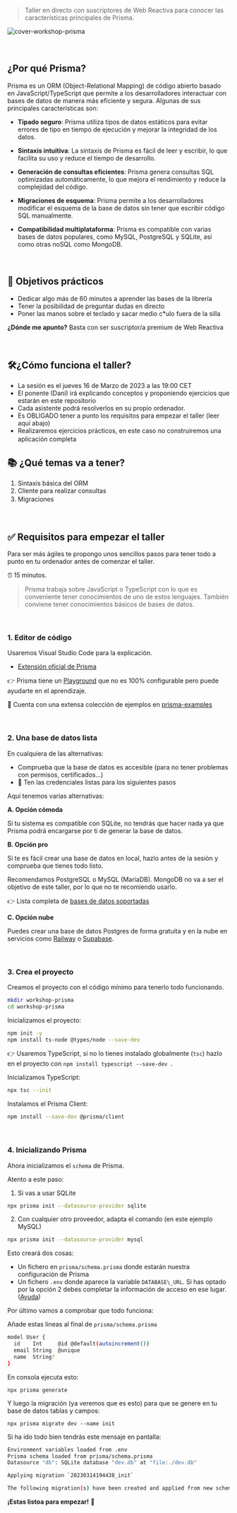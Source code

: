> Taller en directo con suscriptores de Web Reactiva para conocer las características principales de Prisma.

![cover-workshop-prisma](https://user-images.githubusercontent.com/1122071/225116136-ee2857f9-9941-42ba-a1a9-259fc413ee9f.png)


ㅤ

## ¿Por qué Prisma?

Prisma es un ORM (Object-Relational Mapping) de código abierto basado en JavaScript/TypeScript que permite a los desarrolladores interactuar con bases de datos de manera más eficiente y segura. Algunas de sus principales características son:

- **Tipado seguro**: Prisma utiliza tipos de datos estáticos para evitar errores de tipo en tiempo de ejecución y mejorar la integridad de los datos.

- **Sintaxis intuitiva**: La sintaxis de Prisma es fácil de leer y escribir, lo que facilita su uso y reduce el tiempo de desarrollo.

- **Generación de consultas eficientes**: Prisma genera consultas SQL optimizadas automáticamente, lo que mejora el rendimiento y reduce la complejidad del código.

- **Migraciones de esquema**: Prisma permite a los desarrolladores modificar el esquema de la base de datos sin tener que escribir código SQL manualmente.

- **Compatibilidad multiplataforma**: Prisma es compatible con varias bases de datos populares, como MySQL, PostgreSQL y SQLite, así como otras noSQL como MongoDB.

ㅤ

## 🔎 Objetivos prácticos
- Dedicar algo más de 60 minutos a aprender las bases de la librería
- Tener la posibilidad de preguntar dudas en directo
- Poner las manos sobre el teclado y sacar medio c\*ulo fuera de la silla

**¿Dónde me apunto?**
Basta con ser suscriptor/a premium de Web Reactiva

ㅤ

## 🛠¿Cómo funciona el taller?

- La sesión es el jueves 16 de Marzo de 2023 a las 19:00 CET
- El ponente (Dani) irá explicando conceptos y proponiendo ejercicios que estarán en este repositorio
- Cada asistente podrá resolverlos en su propio ordenador.
- Es OBLIGADO tener a punto los requisitos para empezar el taller (leer aquí abajo)
- Realizaremos ejercicios prácticos, en este caso no construiremos una aplicación completa
ㅤ

## 📚 ¿Qué temas va a tener?

1. Sintaxis básica del ORM
2. Cliente para realizar consultas
3. Migraciones
ㅤ

ㅤ

## ✅ Requisitos para empezar el taller

Para ser más ágiles te propongo unos sencillos pasos para tener todo a punto en tu ordenador antes de comenzar el taller.

⏰ 15 minutos.

> Prisma trabaja sobre JavaScript o TypeScript con lo que es conveniente tener conocimientos de uno de estos lenguajes. También conviene tener conocimientos básicos de bases de datos.

ㅤ
ㅤ


### 1. Editor de código

Usaremos Visual Studio Code para la explicación.

- [Extensión oficial de Prisma](https://marketplace.visualstudio.com/items?itemName=Prisma.prisma)

👉 Prisma tiene un [Playground](https://playground.prisma.io/) que no es 100% configurable pero puede ayudarte en el aprendizaje.

👀 Cuenta con una extensa colección de ejemplos en [prisma-examples](https://github.com/prisma/prisma-examples)

ㅤ
ㅤ


### 2. Una base de datos lista

En cualquiera de las alternativas:

- Comprueba que la base de datos es accesible (para no tener problemas con permisos, certificados…)
- 👀 Ten las credenciales listas para los siguientes pasos

Aquí tenemos varias alternativas:

**A. Opción cómoda**

Si tu sistema es compatible con SQLite, no tendrás que hacer nada ya que Prisma podrá encargarse por ti de generar la base de datos.


**B. Opción pro**

Si te es fácil crear una base de datos en local, hazlo antes de la sesión y comprueba que tienes todo listo.

Recomendamos PostgreSQL o MySQL (MariaDB). MongoDB no va a ser el objetivo de este taller, por lo que no te recomiendo usarlo.



👉 Lista completa de [bases de datos soportadas](https://www.prisma.io/docs/reference/database-reference/supported-databases)

**C. Opción nube**

Puedes crear una base de datos Postgres de forma gratuita y en la nube en servicios como [Railway](https://railway.app/) o [Supabase](https://supabase.com).

ㅤ


### 3. Crea el proyecto

Creamos el proyecto con el código mínimo para tenerlo todo funcionando.

```bash
mkdir workshop-prisma
cd workshop-prisma
```

Inicializamos el proyecto:

```bash
npm init -y
npm install ts-node @types/node --save-dev
```

👉 Usaremos TypeScript, si no lo tienes instalado globalmente (`tsc`) hazlo en el proyecto con `npm install typescript --save-dev `.

Inicializamos TypeScript:

```bash
npx tsc --init
```

Instalamos el Prisma Client:

```bash
npm install --save-dev @prisma/client
```

ㅤ

### 4. Inicializando Prisma

Ahora inicializamos el `schema` de Prisma.

Atento a este paso:

1) Si vas a usar SQLite

```bash
npx prisma init --datasource-provider sqlite
```

2) Con cualquier otro proveedor, adapta el comando (en este ejemplo MySQL)

```bash
npx prisma init --datasource-provider mysql
```

Esto creará dos cosas:

- Un fichero en `prisma/schema.prisma` donde estarán nuestra configuración de Prisma
- Un fichero `.env` donde aparece la variable `DATABASE\_URL`. Si has optado por la opción 2 debes completar la información de acceso en ese lugar. ([Ayuda](https://www.prisma.io/docs/guides/development-environment/environment-variables#example-set-the-database_url-environment-variable-in-an-env-file))

Por último vamos a comprobar que todo funciona:

Añade estas lineas al final de `prisma/schema.prisma`

```bash
model User {
  id    Int     @id @default(autoincrement())
  email String  @unique
  name  String?
}
```

En consola ejecuta esto:

`npx prisma generate`


Y luego la migración (ya veremos que es esto) para que se genere en tu base de datos tablas y campos:

`npx prisma migrate dev --name init`

Si ha ido todo bien tendrás este mensaje en pantalla:

```bash
Environment variables loaded from .env
Prisma schema loaded from prisma/schema.prisma
Datasource "db": SQLite database "dev.db" at "file:./dev.db"

Applying migration `20230314194438_init`

The following migration(s) have been created and applied from new schema changes:
```





**¡Estas listoa para empezar!** 🥳
